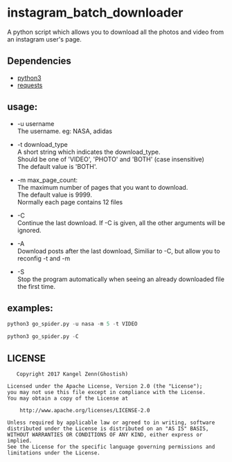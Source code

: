 # instagram_batch_downloader
A python script which allows you to download all the photos and video from an instagram user's page.


## Dependencies
+ [python3]
+ [requests]

## usage:
+ -u username  
    The username. eg: NASA, adidas

+ -t download_type  
    A short string which indicates the download_type.   
    Should be one of 'VIDEO', 'PHOTO' and 'BOTH' (case insensitive)  
    The default value is 'BOTH'.

+ -m max_page_count:  
    The maximum number of pages that you want to download.  
    The default value is 9999.  
    Normally each page contains 12 files

+ -C  
    Continue the last download. If -C is given, all the other arguments will be ignored.

+ -A  
    Download posts after the last download, Similiar to -C, but allow you to reconfig -t and -m
+ -S   
    Stop the program automatically when seeing an already downloaded file the first time.
## examples:
```python
python3 go_spider.py -u nasa -m 5 -t VIDEO
```

```python
python3 go_spider.py -C
```

## LICENSE

       Copyright 2017 Kangel Zenn(Ghostish)
    
    Licensed under the Apache License, Version 2.0 (the "License");
    you may not use this file except in compliance with the License.
    You may obtain a copy of the License at
    
        http://www.apache.org/licenses/LICENSE-2.0
    
    Unless required by applicable law or agreed to in writing, software
    distributed under the License is distributed on an "AS IS" BASIS,
    WITHOUT WARRANTIES OR CONDITIONS OF ANY KIND, either express or implied.
    See the License for the specific language governing permissions and
    limitations under the License.

[requests]:https://github.com/kennethreitz/requests
[python3]:https://www.python.org/